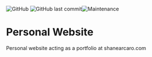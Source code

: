 ![GitHub](https://img.shields.io/github/license/shanearcaro/shanearcaro.github.io) ![GitHub last commit](https://img.shields.io/github/last-commit/shanearcaro/shanearcaro.github.io)![Maintenance](https://img.shields.io/maintenance/yes/2020)

# Personal Website 

Personal website acting as a portfolio at shanearcaro.com
